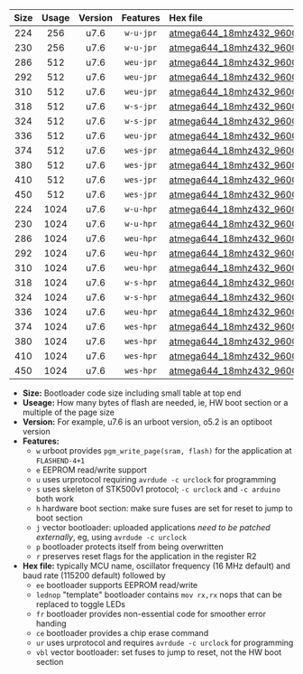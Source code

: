 |Size|Usage|Version|Features|Hex file|
|:-:|:-:|:-:|:-:|:--|
|224|256|u7.6|`w-u-jpr`|[atmega644_18mhz432_9600bps_ur_vbl.hex](https://raw.githubusercontent.com/stefanrueger/urboot/main/atmega644_18mhz432_9600bps_ur_vbl.hex)|
|230|256|u7.6|`w-u-jpr`|[atmega644_18mhz432_9600bps_lednop_ur_vbl.hex](https://raw.githubusercontent.com/stefanrueger/urboot/main/atmega644_18mhz432_9600bps_lednop_ur_vbl.hex)|
|286|512|u7.6|`weu-jpr`|[atmega644_18mhz432_9600bps_ee_ur_vbl.hex](https://raw.githubusercontent.com/stefanrueger/urboot/main/atmega644_18mhz432_9600bps_ee_ur_vbl.hex)|
|292|512|u7.6|`weu-jpr`|[atmega644_18mhz432_9600bps_ee_lednop_ur_vbl.hex](https://raw.githubusercontent.com/stefanrueger/urboot/main/atmega644_18mhz432_9600bps_ee_lednop_ur_vbl.hex)|
|310|512|u7.6|`weu-jpr`|[atmega644_18mhz432_9600bps_ee_lednop_fr_ur_vbl.hex](https://raw.githubusercontent.com/stefanrueger/urboot/main/atmega644_18mhz432_9600bps_ee_lednop_fr_ur_vbl.hex)|
|318|512|u7.6|`w-s-jpr`|[atmega644_18mhz432_9600bps_vbl.hex](https://raw.githubusercontent.com/stefanrueger/urboot/main/atmega644_18mhz432_9600bps_vbl.hex)|
|324|512|u7.6|`w-s-jpr`|[atmega644_18mhz432_9600bps_lednop_vbl.hex](https://raw.githubusercontent.com/stefanrueger/urboot/main/atmega644_18mhz432_9600bps_lednop_vbl.hex)|
|336|512|u7.6|`weu-jpr`|[atmega644_18mhz432_9600bps_ee_lednop_fr_ce_ur_vbl.hex](https://raw.githubusercontent.com/stefanrueger/urboot/main/atmega644_18mhz432_9600bps_ee_lednop_fr_ce_ur_vbl.hex)|
|374|512|u7.6|`wes-jpr`|[atmega644_18mhz432_9600bps_ee_vbl.hex](https://raw.githubusercontent.com/stefanrueger/urboot/main/atmega644_18mhz432_9600bps_ee_vbl.hex)|
|380|512|u7.6|`wes-jpr`|[atmega644_18mhz432_9600bps_ee_lednop_vbl.hex](https://raw.githubusercontent.com/stefanrueger/urboot/main/atmega644_18mhz432_9600bps_ee_lednop_vbl.hex)|
|410|512|u7.6|`wes-jpr`|[atmega644_18mhz432_9600bps_ee_lednop_fr_vbl.hex](https://raw.githubusercontent.com/stefanrueger/urboot/main/atmega644_18mhz432_9600bps_ee_lednop_fr_vbl.hex)|
|450|512|u7.6|`wes-jpr`|[atmega644_18mhz432_9600bps_ee_lednop_fr_ce_vbl.hex](https://raw.githubusercontent.com/stefanrueger/urboot/main/atmega644_18mhz432_9600bps_ee_lednop_fr_ce_vbl.hex)|
|224|1024|u7.6|`w-u-hpr`|[atmega644_18mhz432_9600bps_ur.hex](https://raw.githubusercontent.com/stefanrueger/urboot/main/atmega644_18mhz432_9600bps_ur.hex)|
|230|1024|u7.6|`w-u-hpr`|[atmega644_18mhz432_9600bps_lednop_ur.hex](https://raw.githubusercontent.com/stefanrueger/urboot/main/atmega644_18mhz432_9600bps_lednop_ur.hex)|
|286|1024|u7.6|`weu-hpr`|[atmega644_18mhz432_9600bps_ee_ur.hex](https://raw.githubusercontent.com/stefanrueger/urboot/main/atmega644_18mhz432_9600bps_ee_ur.hex)|
|292|1024|u7.6|`weu-hpr`|[atmega644_18mhz432_9600bps_ee_lednop_ur.hex](https://raw.githubusercontent.com/stefanrueger/urboot/main/atmega644_18mhz432_9600bps_ee_lednop_ur.hex)|
|310|1024|u7.6|`weu-hpr`|[atmega644_18mhz432_9600bps_ee_lednop_fr_ur.hex](https://raw.githubusercontent.com/stefanrueger/urboot/main/atmega644_18mhz432_9600bps_ee_lednop_fr_ur.hex)|
|318|1024|u7.6|`w-s-hpr`|[atmega644_18mhz432_9600bps.hex](https://raw.githubusercontent.com/stefanrueger/urboot/main/atmega644_18mhz432_9600bps.hex)|
|324|1024|u7.6|`w-s-hpr`|[atmega644_18mhz432_9600bps_lednop.hex](https://raw.githubusercontent.com/stefanrueger/urboot/main/atmega644_18mhz432_9600bps_lednop.hex)|
|336|1024|u7.6|`weu-hpr`|[atmega644_18mhz432_9600bps_ee_lednop_fr_ce_ur.hex](https://raw.githubusercontent.com/stefanrueger/urboot/main/atmega644_18mhz432_9600bps_ee_lednop_fr_ce_ur.hex)|
|374|1024|u7.6|`wes-hpr`|[atmega644_18mhz432_9600bps_ee.hex](https://raw.githubusercontent.com/stefanrueger/urboot/main/atmega644_18mhz432_9600bps_ee.hex)|
|380|1024|u7.6|`wes-hpr`|[atmega644_18mhz432_9600bps_ee_lednop.hex](https://raw.githubusercontent.com/stefanrueger/urboot/main/atmega644_18mhz432_9600bps_ee_lednop.hex)|
|410|1024|u7.6|`wes-hpr`|[atmega644_18mhz432_9600bps_ee_lednop_fr.hex](https://raw.githubusercontent.com/stefanrueger/urboot/main/atmega644_18mhz432_9600bps_ee_lednop_fr.hex)|
|450|1024|u7.6|`wes-hpr`|[atmega644_18mhz432_9600bps_ee_lednop_fr_ce.hex](https://raw.githubusercontent.com/stefanrueger/urboot/main/atmega644_18mhz432_9600bps_ee_lednop_fr_ce.hex)|

- **Size:** Bootloader code size including small table at top end
- **Useage:** How many bytes of flash are needed, ie, HW boot section or a multiple of the page size
- **Version:** For example, u7.6 is an urboot version, o5.2 is an optiboot version
- **Features:**
  + `w` urboot provides `pgm_write_page(sram, flash)` for the application at `FLASHEND-4+1`
  + `e` EEPROM read/write support
  + `u` uses urprotocol requiring `avrdude -c urclock` for programming
  + `s` uses skeleton of STK500v1 protocol; `-c urclock` and `-c arduino` both work
  + `h` hardware boot section: make sure fuses are set for reset to jump to boot section
  + `j` vector bootloader: uploaded applications *need to be patched externally*, eg, using `avrdude -c urclock`
  + `p` bootloader protects itself from being overwritten
  + `r` preserves reset flags for the application in the register R2
- **Hex file:** typically MCU name, oscillator frequency (16 MHz default) and baud rate (115200 default) followed by
  + `ee` bootloader supports EEPROM read/write
  + `lednop` "template" bootloader contains `mov rx,rx` nops that can be replaced to toggle LEDs
  + `fr` bootloader provides non-essential code for smoother error handing
  + `ce` bootloader provides a chip erase command
  + `ur` uses urprotocol and requires `avrdude -c urclock` for programming
  + `vbl` vector bootloader: set fuses to jump to reset, not the HW boot section
